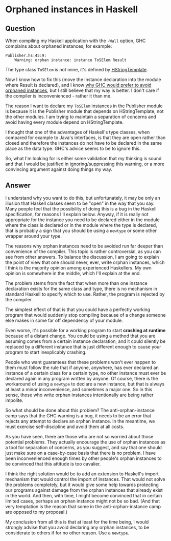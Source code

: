 
# Orphaned instances in Haskell

## Question
        
When compiling my Haskell application with the `-Wall` option, GHC complains about orphaned instances, for example:

    Publisher.hs:45:9:
        Warning: orphan instance: instance ToSElem Result
    

The type class `ToSElem` is not mine, it's defined by [HStringTemplate](http://www.haskell.org/haskellwiki/HStringTemplate).

Now I know how to fix this (move the instance declaration into the module where Result is declared), and I know [why GHC would prefer to avoid orphaned instances](http://www.haskell.org/ghc/docs/6.10.3/html/users_guide/separate-compilation.html#orphan-modules), but I still believe that my way is better. I don't care if the compiler is inconvenienced - rather it than me.

The reason I want to declare my `ToSElem` instances in the Publisher module is because it is the Publisher module that depends on HStringTemplate, not the other modules. I am trying to maintain a separation of concerns and avoid having every module depend on HStringTemplate.

I thought that one of the advantages of Haskell's type classes, when compared for example to Java's interfaces, is that they are open rather than closed and therefore the instances do not have to be declared in the same place as the data type. GHC's advice seems to be to ignore this.

So, what I'm looking for is either some validation that my thinking is sound and that I would be justified in ignoring/suppressing this warning, or a more convincing argument against doing things my way.

## Answer
        
I understand why you want to do this, but unfortunately, it may be only an illusion that Haskell classes seem to be "open" in the way that you say. Many people feel that the possibility of doing this is a bug in the Haskell specification, for reasons I'll explain below. Anyway, if it is really not appropriate for the instance you need to be declared either in the module where the class is declared or in the module where the type is declared, that is probably a sign that you should be using a `newtype` or some other wrapper around your type.

The reasons why orphan instances need to be avoided run far deeper than convenience of the compiler. This topic is rather controversial, as you can see from other answers. To balance the discussion, I am going to explain the point of view that one should never, ever, write orphan instances, which I think is the majority opinion among experienced Haskellers. My own opinion is somewhere in the middle, which I'll explain at the end.

The problem stems from the fact that when more than one instance declaration exists for the same class and type, there is no mechanism in standard Haskell to specify which to use. Rather, the program is rejected by the compiler.

The simplest effect of that is that you could have a perfectly working program that would suddenly stop compiling because of a change someone else makes in some far off dependency of your module.

Even worse, it's possible for a working program to start **crashing at runtime** because of a distant change. You could be using a method that you are assuming comes from a certain instance declaration, and it could silently be replaced by a different instance that is just different enough to cause your program to start inexplicably crashing.

People who want guarantees that these problems won't ever happen to them must follow the rule that if anyone, anywhere, has ever declared an instance of a certain class for a certain type, no other instance must ever be declared again in any program written by anyone. Of course, there is the workaround of using a `newtype` to declare a new instance, but that is always at least a minor inconvenience, and sometimes a major one. So in this sense, those who write orphan instances intentionally are being rather impolite.

So what should be done about this problem? The anti-orphan-instance camp says that the GHC warning is a bug, it needs to be an error that rejects any attempt to declare an orphan instance. In the meantime, we must exercise self-discipline and avoid them at all costs.

As you have seen, there are those who are not so worried about those potential problems. They actually encourage the use of orphan instances as a tool for separation of concerns, as you suggest, and say that one should just make sure on a case-by-case basis that there is no problem. I have been inconvenienced enough times by other people's orphan instances to be convinced that this attitude is too cavalier.

I think the right solution would be to add an extension to Haskell's import mechanism that would control the import of instances. That would not solve the problems completely, but it would give some help towards protecting our programs against damage from the orphan instances that already exist in the world. And then, with time, I might become convinced that in certain limited cases, perhaps an orphan instance might not be so bad. (And that very temptation is the reason that some in the anti-orphan-instance camp are opposed to my proposal.)

My conclusion from all this is that at least for the time being, I would strongly advise that you avoid declaring any orphan instances, to be considerate to others if for no other reason. Use a `newtype`.
